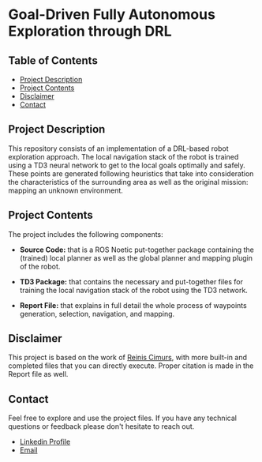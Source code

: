 # Goal-Driven Fully Autonomous Exploration through DRL

## Table of Contents
- [Project Description](#project-description)
- [Project Contents](#project-contents)
- [Disclaimer](#disclaimer)
- [Contact](#contact)

## Project Description
This repository consists of an implementation of a DRL-based robot exploration approach. The local navigation stack of the robot is trained using a TD3 neural network to get to the local goals optimally and safely. These points are generated following heuristics that take into consideration the characteristics of the surrounding area as well as the original mission: mapping an unknown environment.


## Project Contents
The project includes the following components:

- **Source Code:** that is a ROS Noetic put-together package containing the (trained) local planner as well as the global planner and mapping plugin of the robot.

- **TD3 Package:** that contains the necessary and put-together files for training the local navigation stack of the robot using the TD3 network.

- **Report File:** that explains in full detail the whole process of waypoints generation, selection, navigation, and mapping.

## Disclaimer
This project is based on the work of [Reinis Cimurs](https://github.com/reiniscimurs), with more built-in and completed files that you can directly execute. Proper citation is made in the Report file as well.

## Contact
Feel free to explore and use the project files. If you have any technical questions or feedback please don't hesitate to reach out.

- [Linkedin Profile](https://www.linkedin.com/in/yhadj/)
- [Email](mailto:yasser.hadj@g.enp.edu.dz)

